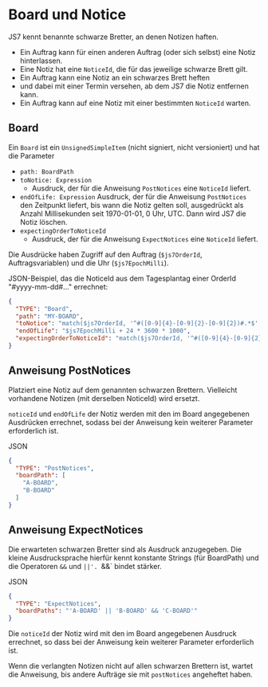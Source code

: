 # Board und Notice

JS7 kennt benannte schwarze Bretter, an denen Notizen haften.
* Ein Auftrag kann für einen anderen Auftrag (oder sich selbst) eine Notiz hinterlassen.
* Eine Notiz hat eine `NoticeId`, die für das jeweilige schwarze Brett gilt.
* Ein Auftrag kann eine Notiz an ein schwarzes Brett heften
* und dabei mit einer Termin versehen, ab dem JS7 die Notiz entfernen kann.
* Ein Auftrag kann auf eine Notiz mit einer bestimmten `NoticeId` warten.

## Board
Ein `Board` ist ein `UnsignedSimpleItem` (nicht signiert, nicht versioniert) und hat die Parameter
* `path: BoardPath`
* `toNotice: Expression`
  * Ausdruck, der für die Anweisung `PostNotices` eine `NoticeId` liefert.
* `endOfLife: Expression`
  Ausdruck, der für die Anweisung `PostNotices` den Zeitpunkt liefert, bis wann die Notiz gelten soll, ausgedrückt als Anzahl Millisekunden seit 1970-01-01, 0 Uhr, UTC. Dann wird JS7 die Notiz löschen.
* `expectingOrderToNoticeId`
  * Ausdruck, der für die Anweisung `ExpectNotices` eine `NoticeId` liefert.

Die Ausdrücke haben Zugriff auf den Auftrag (`$js7OrderId`, Auftragsvariablen) und die Uhr (`$js7EpochMilli`).

JSON-Beispiel, das die NoticeId aus dem Tagesplantag einer OrderId "#yyyy-mm-dd#..." errechnet:
```json
{
  "TYPE": "Board",
  "path": "MY-BOARD",
  "toNotice": "match($js7OrderId, '^#([0-9]{4}-[0-9]{2}-[0-9]{2})#.*$', '$1')",
  "endOfLife": "$js7EpochMilli + 24 * 3600 * 1000",
  "expectingOrderToNoticeId": "match($js7OrderId, '^#([0-9]{4}-[0-9]{2}-[0-9]{2})#.*$', '$1')"
}
```

## Anweisung PostNotices

Platziert eine Notiz auf dem genannten schwarzen Brettern. Vielleicht vorhandene Notizen (mit derselben NoticeId) wird ersetzt.

`noticeId` und `endOfLife` der Notiz werden mit den im Board angegebenen Ausdrücken errechnet, sodass bei der Anweisung kein weiterer Parameter erforderlich ist.

JSON
```json
{
  "TYPE": "PostNotices",
  "boardPath": [
    "A-BOARD",
    "B-BOARD"
  ]
}
```


## Anweisung ExpectNotices

Die erwarteten schwarzen Bretter sind als Ausdruck anzugegeben. Die kleine Ausdrucksprache hierfür kennt konstante Strings (für  BoardPath) und die Operatoren `&&` und `||'. `&&` bindet stärker.

JSON
```json
{
  "TYPE": "ExpectNotices",
  "boardPaths": "'A-BOARD' || 'B-BOARD' && 'C-BOARD'"
}
```

Die `noticeId` der Notiz wird mit den im Board angegebenen Ausdruck errechnet, so dass bei der Anweisung kein weiterer Parameter erforderlich ist.

Wenn die verlangten Notizen nicht auf allen schwarzen Brettern ist, wartet die Anweisung, bis andere Aufträge sie mit `postNotices` angeheftet haben.

